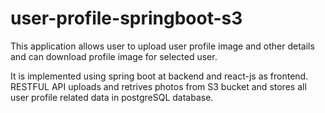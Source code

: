 # user-profile-springboot-s3
This application allows user to upload user profile image and other details and can download profile image for selected user.

It is implemented using spring boot at backend and react-js as frontend. RESTFUL API uploads and retrives photos from S3 bucket and stores all user profile related data in postgreSQL database.

[](System-architecture.png)



